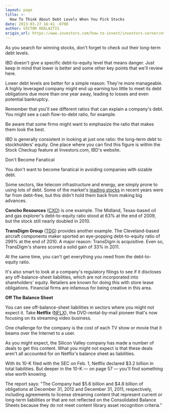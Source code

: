```yaml
---
layout: page
title: >-
  How To Think About Debt Levels When You Pick Stocks
date: 2013-03-27 16:41 -0700
author: VICTOR REKLAITIS
origin_url: https://www.investors.com/how-to-invest/investors-corner/evaluating-stocks-debt-levels-when-investing
---
```





As you search for winning stocks, don't forget to check out their long-term debt levels.


IBD doesn't give a specific debt-to-equity level that means danger. Just keep in mind that lower is better and some other key points that we'll review here.


Lower debt levels are better for a simple reason: They're more manageable. A highly leveraged company might end up earning too little to meet its debt obligations due more than one year away, leading to losses and even potential bankruptcy.


Remember that you'll see different ratios that can explain a company's debt. You might see a cash flow-to-debt ratio, for example.


Be aware that some firms might want to emphasize the ratio that makes them look the best.


IBD is generally consistent in looking at just one ratio: the long-term debt to stockholders' equity. One place where you can find this figure is within the Stock Checkup feature at Investors.com, IBD's website.


Don't Become Fanatical


You don't want to become fanatical in avoiding companies with sizable debt.


Some sectors, like telecom infrastructure and energy, are simply prone to using lots of debt. Some of the market's [leading stocks](http://news.investors.com/investing.aspx) in recent years were far from debt-free, but this didn't hold them back from making big advances.


**Concho Resources** ([CXO](https://research.investors.com/quote.aspx?symbol=CXO)) is one example. The Midland, Texas-based oil and gas explorer's debt-to-equity ratio stood at 63% at the end of 2009, but the stock still nearly doubled in 2010.


**TransDigm Group** ([TDG](https://research.investors.com/quote.aspx?symbol=TDG)) provides another example. The Cleveland-based aircraft components maker sported an eye-popping debt-to-equity ratio of 299% at the end of 2010. A major reason: TransDigm is acquisitive. Even so, TransDigm's shares scored a solid gain of 33% in 2011.


At the same time, you can't get everything you need from the debt-to-equity ratio.


It's also smart to look at a company's regulatory filings to see if it discloses any off-balance-sheet liabilities, which are not incorporated into shareholders' equity. Retailers are known for doing this with store lease obligations. Financial firms are infamous for being creative in this area.


**Off The Balance Sheet**


You can see off-balance-sheet liabilities in sectors where you might not expect it. Take **Netflix** ([NFLX](https://research.investors.com/quote.aspx?symbol=NFLX)), the DVD-rental-by-mail pioneer that's now focusing on its streaming video business.


One challenge for the company is the cost of each TV show or movie that it beams over the Internet to a user.


As you might expect, the Silicon Valley company has made a number of deals to get this content. What you might not expect is that these deals aren't all accounted for on Netflix's balance sheet as liabilities.


With its 10-K filed with the SEC on Feb. 1, Netflix declared \$3.2 billion in total liabilities. But deeper in the 10-K — on page 57 — you'll find something else worth knowing.


The report says: "The Company had \$5.6 billion and \$4.8 billion of obligations at December 31, 2012 and December 31, 2011, respectively, including agreements to license streaming content that represent current or long-term liabilities or that are not reflected on the Consolidated Balance Sheets because they do not meet content library asset recognition criteria."




